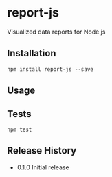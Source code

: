 report-js
=========

Visualized data reports for Node.js

## Installation
    npm install report-js --save

## Usage

## Tests
    npm test

## Release History

* 0.1.0 Initial release
